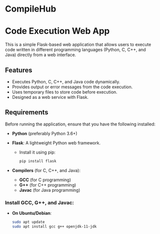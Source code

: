 # CompileHub

# Code Execution Web App

This is a simple Flask-based web application that allows users to execute code written in different programming languages (Python, C, C++, and Java) directly from a web interface.

## Features

- Executes Python, C, C++, and Java code dynamically.
- Provides output or error messages from the code execution.
- Uses temporary files to store code before execution.
- Designed as a web service with Flask.

## Requirements

Before running the application, ensure that you have the following installed:

- **Python** (preferably Python 3.6+)
- **Flask**: A lightweight Python web framework.
  - Install it using pip:
    ```bash
    pip install flask
    ```

- **Compilers** (for C, C++, and Java):
  - **GCC** (for C programming)
  - **G++** (for C++ programming)
  - **Javac** (for Java programming)

### Install GCC, G++, and Javac:

- **On Ubuntu/Debian**:
  ```bash
  sudo apt update
  sudo apt install gcc g++ openjdk-11-jdk
